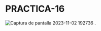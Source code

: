 # PRACTICA-16
![Captura de pantalla 2023-11-02 192736](https://github.com/EDWINYAHIR13/PRACTICA-16/assets/148461746/be6b57be-044f-4fee-a358-d7405b77843b)
.
